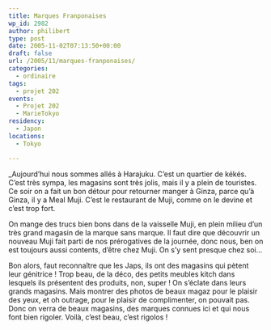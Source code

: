 ```yaml
---
title: Marques Franponaises
wp_id: 2982
author: philibert
type: post
date: 2005-11-02T07:13:50+00:00
draft: false
url: /2005/11/marques-franponaises/
categories:
  - ordinaire
tags:
  - projet 202
events:
  - Projet 202
  - MarieTokyo
residency:
  - Japon
locations:
  - Tokyo

---
```

_Aujourd&rsquo;hui nous sommes allés à Harajuku. C&rsquo;est un quartier de kékés. C&rsquo;est très sympa, les magasins sont très jolis, mais il y a plein de touristes. Ce soir on a fait un bon détour pour retourner manger à Ginza, parce qu&rsquo;à Ginza, il y a Meal Muji. C&rsquo;est le restaurant de Muji, comme on le devine et c&rsquo;est trop fort. </p> 

On mange des trucs bien bons dans de la vaisselle Muji, en plein milieu d&rsquo;un très grand magasin de la marque sans marque. Il faut dire que découvrir un nouveau Muji fait parti de nos prérogatives de la journée, donc nous, ben on est toujours aussi contents, d&rsquo;être chez Muji. On s&rsquo;y sent presque chez soi&#8230;</em>

Bon alors, faut reconnaître que les Japs, ils ont des magasins qui pètent leur génitrice ! Trop beau, de la déco, des petits meubles kitch dans lesquels ils présentent des produits, non, super ! On s&rsquo;éclate dans leurs grands magasins. Mais montrer des photos de beaux magaz pour le plaisir des yeux, et oh outrage, pour le plaisir de complimenter, on pouvait pas. Donc on verra de beaux magasins, des marques connues ici et qui nous font bien rigoler. Voilà, c&rsquo;est beau, c&rsquo;est rigolos ! 

<div class="gallery-container">
  <div class="gallery">
    <figure class="image-frame landscape"> <img src="{{< aws >}}/uploads/2012/09/1.jpg" alt="" /> </figure> <figure class="image-frame landscape"> <img src="{{< aws >}}/uploads/2012/09/6.jpg" alt="" /> </figure> <figure class="image-frame landscape"> <img src="{{< aws >}}/uploads/2012/09/2.jpg" alt="" /> </figure> <figure class="image-frame landscape"> <img src="{{< aws >}}/uploads/2012/09/4.jpg" alt="" /> </figure> <figure class="image-frame landscape"> <img src="{{< aws >}}/uploads/2012/09/5.jpg" alt="" /> </figure> <figure class="image-frame landscape"> <img src="{{< aws >}}/uploads/2012/09/7.jpg" alt="" /> </figure> <figure class="image-frame landscape"> <img src="{{< aws >}}/uploads/2012/09/11.jpg" alt="" /> </figure> <figure class="image-frame landscape"> <img src="{{< aws >}}/uploads/2012/09/0.jpg" alt="" /> </figure> <figure class="image-frame landscape"> <img src="{{< aws >}}/uploads/2012/09/8.jpg" alt="" /> </figure> <figure class="image-frame landscape"> <img src="{{< aws >}}/uploads/2012/09/9.jpg" alt="" /> </figure> <figure class="image-frame landscape"> <img src="{{< aws >}}/uploads/2012/09/10.jpg" alt="" /> </figure> <figure class="image-frame landscape"> <img src="{{< aws >}}/uploads/2012/09/12.jpg" alt="" /> </figure> <figure class="image-frame landscape"> <img src="{{< aws >}}/uploads/2012/09/13.jpg" alt="" /> </figure> <figure class="image-frame landscape"> <img src="{{< aws >}}/uploads/2012/09/15.jpg" alt="" /> </figure> <figure class="image-frame landscape"> <img src="{{< aws >}}/uploads/2012/09/16.jpg" alt="" /> </figure> <figure class="image-frame landscape"> <img src="{{< aws >}}/uploads/2012/09/17.jpg" alt="" /> </figure> <figure class="image-frame landscape"> <img src="{{< aws >}}/uploads/2012/09/19.jpg" alt="" /> </figure> <figure class="image-frame landscape"> <img src="{{< aws >}}/uploads/2012/09/20.jpg" alt="" /> </figure> <figure class="image-frame landscape"> <img src="{{< aws >}}/uploads/2012/09/21.jpg" alt="" /> </figure> <figure class="image-frame landscape"> <img src="{{< aws >}}/uploads/2012/09/22.jpg" alt="" /> </figure> <figure class="image-frame landscape"> <img src="{{< aws >}}/uploads/2012/09/23.jpg" alt="" /> </figure> <figure class="image-frame landscape"> <img src="{{< aws >}}/uploads/2012/09/24.jpg" alt="" /> </figure> <figure class="image-frame landscape"> <img src="{{< aws >}}/uploads/2012/09/25.jpg" alt="" /> </figure> <figure class="image-frame landscape"> <img src="{{< aws >}}/uploads/2012/09/18.jpg" alt="" /> </figure>
  </div>
</div>